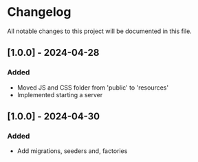 # Changelog

All notable changes to this project will be documented in this file.

## [1.0.0] - 2024-04-28

### Added
- Moved JS and CSS folder from 'public' to 'resources'
- Implemented starting a server

## [1.0.0] - 2024-04-30

### Added
- Add migrations, seeders and, factories

